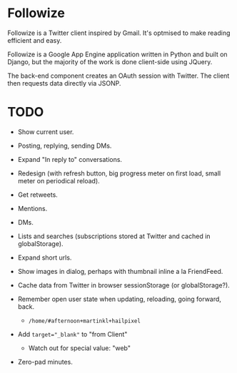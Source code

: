 Followize
=========

Followize is a Twitter client inspired by Gmail. It's optmised to make reading
efficient and easy.

Followize is a Google App Engine application written in Python and built on
Django, but the majority of the work is done client-side using JQuery.

The back-end component creates an OAuth session with Twitter. The client then
requests data directly via JSONP.

TODO
====

  * Show current user.

  * Posting, replying, sending DMs.

  * Expand "In reply to" conversations.

  * Redesign (with refresh button, big progress meter on first load, small meter
    on periodical reload).

  * Get retweets.

  * Mentions.

  * DMs.

  * Lists and searches (subscriptions stored at Twitter and cached in globalStorage).

  * Expand short urls.

  * Show images in dialog, perhaps with thumbnail inline a la FriendFeed.

  * Cache data from Twitter in browser sessionStorage (or globalStorage?).

  * Remember open user state when updating, reloading, going forward, back.
      * `/home/#afternoon+martinkl+hailpixel`

  * Add `target="_blank"` to "from Client"
      * Watch out for special value: "web"

  * Zero-pad minutes.
